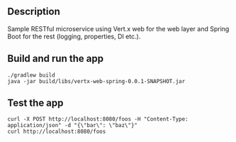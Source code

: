 ## Description

Sample RESTful microservice using Vert.x web for the web layer and Spring Boot for the rest (logging, properties, DI etc.).

## Build and run the app

```
./gradlew build
java -jar build/libs/vertx-web-spring-0.0.1-SNAPSHOT.jar
```

## Test the app

```
curl -X POST http://localhost:8080/foos -H "Content-Type: application/json" -d "{\"bar\": \"baz\"}"
curl http://localhost:8080/foos
```